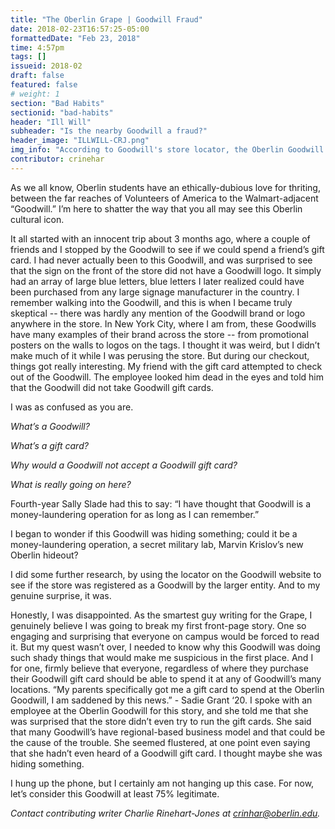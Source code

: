 ```yaml
---
title: "The Oberlin Grape | Goodwill Fraud"
date: 2018-02-23T16:57:25-05:00
formattedDate: "Feb 23, 2018"
time: 4:57pm
tags: []
issueid: 2018-02
draft: false
featured: false
# weight: 1 
section: "Bad Habits"
sectionid: "bad-habits"
header: "Ill Will"
subheader: "Is the nearby Goodwill a fraud?"
header_image: "ILLWILL-CRJ.png"
img_info: "According to Goodwill's store locator, the Oberlin Goodwill is in fact a Goodwill."
contributor: crinehar
---
```


As we all know, Oberlin students have an ethically-dubious love for thriting, between the far reaches of Volunteers of America to the Walmart-adjacent “Goodwill.” I’m here to shatter the way that you all may see this Oberlin cultural icon. 

It all started with an innocent trip about 3 months ago, where a couple of friends and I stopped by the Goodwill to see if we could spend a friend’s gift card. I had never actually been to this Goodwill, and was surprised to see that the sign on the front of the store did not have a Goodwill logo. It simply had an array of large blue letters, blue letters I later realized could have been purchased from any large signage manufacturer in the country. I remember walking into the Goodwill, and this is when I became truly skeptical -- there was hardly any mention of the Goodwill brand or logo anywhere in the store. In New York City, where I am from, these Goodwills have many examples of their brand across the store -- from promotional posters on the walls to logos on the tags. I thought it was weird, but I didn’t make much of it while I was perusing the store. But during our checkout, things got really interesting. My friend with the gift card attempted to check out of the Goodwill. The employee looked him dead in the eyes and told him that the Goodwill did not take Goodwill gift cards.

I was as confused as you are. 

*What’s a Goodwill?*

*What’s a gift card?*

*Why would a Goodwill not accept a Goodwill gift card?*

*What is really going on here?* 

Fourth-year Sally Slade had this to say: “I have thought that Goodwill is a money-laundering operation for as long as I can remember.”

I began to wonder if this Goodwill was hiding something; could it be a money-laundering operation, a secret military lab, Marvin Krislov’s new Oberlin hideout?

I did some further research, by using the locator on the Goodwill website to see if the store was registered as a Goodwill by the larger entity. And to my genuine surprise, it was. 

Honestly, I was disappointed. As the smartest guy writing for the Grape, I genuinely believe I was going to break my first front-page story. One so engaging and surprising that everyone on campus would be forced to read it. But my quest wasn’t over, I needed to know why this Goodwill was doing such shady things that would make me suspicious in the first place. And I for one, firmly believe that everyone, regardless of where they purchase their Goodwill gift card should be able to spend it at any of Goodwill’s many locations. “My parents specifically got me a gift card to spend at the Oberlin Goodwill, I am saddened by this news.” - Sadie Grant ‘20. I spoke with an employee at the Oberlin Goodwill for this story, and she told me that she was surprised that the store didn’t even try to run the gift cards. She said that many Goodwill’s have regional-based business model and that could be the cause of the trouble. She seemed flustered, at one point even saying that she hadn’t even heard of a Goodwill gift card. I thought maybe she was hiding something. 

I hung up the phone, but I certainly am not hanging up this case. For now, let’s consider this Goodwill at least 75% legitimate.

*Contact contributing writer Charlie Rinehart-Jones at crinhar@oberlin.edu.*
